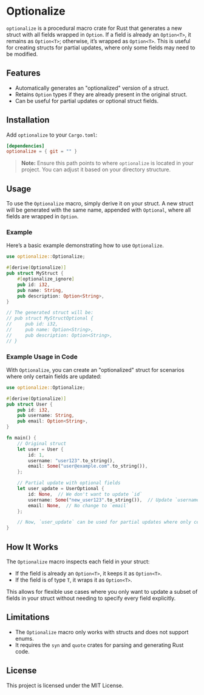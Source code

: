 # Optionalize

`optionalize` is a procedural macro crate for Rust that generates a new struct with all fields wrapped in `Option`. If a field is already an `Option<T>`, it remains as `Option<T>`; otherwise, it’s wrapped as `Option<T>`. This is useful for creating structs for partial updates, where only some fields may need to be modified.

## Features

- Automatically generates an "optionalized" version of a struct.
- Retains `Option` types if they are already present in the original struct.
- Can be useful for partial updates or optional struct fields.

## Installation

Add `optionalize` to your `Cargo.toml`:

```toml
[dependencies]
optionalize = { git = "" }
```

> **Note:** Ensure this path points to where `optionalize` is located in your project. You can adjust it based on your directory structure.

## Usage

To use the `Optionalize` macro, simply derive it on your struct. A new struct will be generated with the same name, appended with `Optional`, where all fields are wrapped in `Option`.

### Example

Here’s a basic example demonstrating how to use `Optionalize`.

```rust
use optionalize::Optionalize;

#[derive(Optionalize)]
pub struct MyStruct {
    #[optionalize_ignore]
    pub id: i32,
    pub name: String,
    pub description: Option<String>,
}

// The generated struct will be:
// pub struct MyStructOptional {
//     pub id: i32,
//     pub name: Option<String>,
//     pub description: Option<String>,
// }
```

### Example Usage in Code

With `Optionalize`, you can create an "optionalized" struct for scenarios where only certain fields are updated:

```rust
use optionalize::Optionalize;

#[derive(Optionalize)]
pub struct User {
    pub id: i32,
    pub username: String,
    pub email: Option<String>,
}

fn main() {
    // Original struct
    let user = User {
        id: 1,
        username: "user123".to_string(),
        email: Some("user@example.com".to_string()),
    };

    // Partial update with optional fields
    let user_update = UserOptional {
        id: None,  // We don't want to update `id`
        username: Some("new_user123".to_string()),  // Update `username`
        email: None,  // No change to `email`
    };

    // Now, `user_update` can be used for partial updates where only certain fields are modified
}
```

## How It Works

The `Optionalize` macro inspects each field in your struct:

- If the field is already an `Option<T>`, it keeps it as `Option<T>`.
- If the field is of type `T`, it wraps it as `Option<T>`.

This allows for flexible use cases where you only want to update a subset of fields in your struct without needing to specify every field explicitly.

## Limitations

- The `Optionalize` macro only works with structs and does not support enums.
- It requires the `syn` and `quote` crates for parsing and generating Rust code.

## License

This project is licensed under the MIT License.
